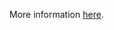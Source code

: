 More information [here](https://docs.prismacloud.io/en/enterprise-edition/policy-reference/oci-policies/networking/ensure-vcn-has-an-inbound-security-list).
